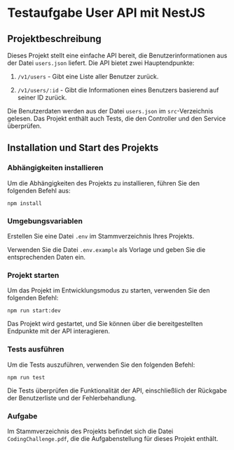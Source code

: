 <h1>Testaufgabe User API mit NestJS</h1>

<h2>Projektbeschreibung</h2>

<p>Dieses Projekt stellt eine einfache API bereit, die Benutzerinformationen aus der Datei <code>users.json</code> liefert. Die API bietet zwei Hauptendpunkte:</p>

<ol>
  <li><p><code>/v1/users</code> - Gibt eine Liste aller Benutzer zurück.</p></li>
  <li><p><code>/v1/users/:id</code> - Gibt die Informationen eines Benutzers basierend auf seiner ID zurück.</p></li>
</ol>

<p>Die Benutzerdaten werden aus der Datei <code>users.json</code> im <code>src</code>-Verzeichnis gelesen. Das Projekt enthält auch Tests, die den Controller und den Service überprüfen.</p>

<h2>Installation und Start des Projekts</h2>

<h3>Abhängigkeiten installieren</h3>

<p>Um die Abhängigkeiten des Projekts zu installieren, führen Sie den folgenden Befehl aus:</p>

<p><code>npm install</code></p>

<h3>Umgebungsvariablen</h3>

<p>Erstellen Sie eine Datei <code>.env</code> im Stammverzeichnis Ihres Projekts.</p>

<p>Verwenden Sie die Datei <code>.env.example</code> als Vorlage und geben Sie die entsprechenden Daten ein.</p>

<h3>Projekt starten</h3>

<p>Um das Projekt im Entwicklungsmodus zu starten, verwenden Sie den folgenden Befehl:</p>

<p><code>npm run start:dev</code></p>

<p>Das Projekt wird gestartet, und Sie können über die bereitgestellten Endpunkte mit der API interagieren.</p>

<h3>Tests ausführen</h3>

<p>Um die Tests auszuführen, verwenden Sie den folgenden Befehl:</p>

<p><code>npm run test</code></p>

<p>Die Tests überprüfen die Funktionalität der API, einschließlich der Rückgabe der Benutzerliste und der Fehlerbehandlung.</p>

<h3>Aufgabe</h3>

<p>Im Stammverzeichnis des Projekts befindet sich die Datei <code>CodingChallenge.pdf</code>, die die Aufgabenstellung für dieses Projekt enthält.</p>
